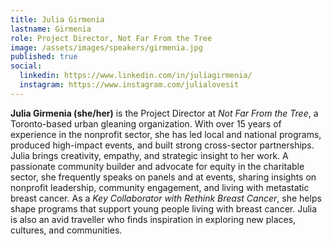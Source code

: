 ```yaml
---
title: Julia Girmenia
lastname: Girmenia
role: Project Director, Not Far From the Tree
image: /assets/images/speakers/girmenia.jpg
published: true
social:
  linkedin: https://www.linkedin.com/in/juliagirmenia/
  instagram: https://www.instagram.com/julialovesit
---
```


**Julia Girmenia (she/her)** is the Project Director at *Not Far From the Tree*, a Toronto-based urban gleaning organization. With over 15 years of experience in the nonprofit sector, she has led local and national programs, produced high-impact events, and built strong cross-sector partnerships. Julia brings creativity, empathy, and strategic insight to her work. A passionate community builder and advocate for equity in the charitable sector, she frequently speaks on panels and at events, sharing insights on nonprofit leadership, community engagement, and living with metastatic breast cancer. As a *Key Collaborator with Rethink Breast Cancer*, she helps shape programs that support young people living with breast cancer. Julia is also an avid traveller who finds inspiration in exploring new places, cultures, and communities.
